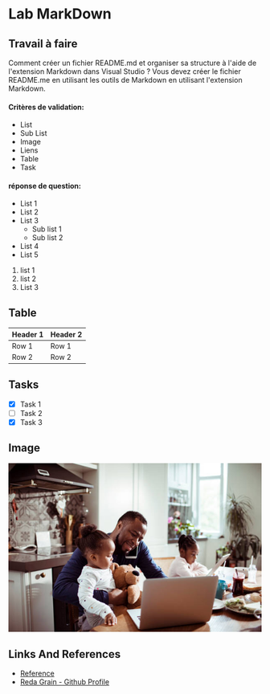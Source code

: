 # Lab MarkDown

## Travail à faire

Comment créer un fichier README.md et organiser sa structure à l'aide de l'extension Markdown dans Visual Studio ?
Vous devez créer le fichier README.me en utilisant les outils de Markdown en utilisant l'extension Markdown.

#### Critères de validation:
- List
- Sub List
- Image
- Liens
- Table
- Task

#### réponse de question:

* List 1
* List 2
* List 3
  * Sub list 1
  * Sub list 2
* List 4
* List 5


1. list 1
2. list 2
3. List 3


## Table


| Header 1 | Header 2 |
|----------|----------|
| Row 1    | Row 1    |
| Row 2    | Row 2    |


## Tasks

- [x] Task 1
- [ ] Task 2
- [x] Task 3

## Image
![Image](./img/image.jpg)


## Links And References 
- [Reference](https://github.com/grain03/CNMH/blob/master/Branch%20Techniques/Labs/Lab-Markdown/Reference.md)
- [Reda Grain - Github Profile](https://www.github.com/grain03)
